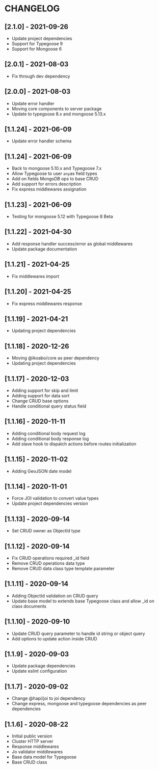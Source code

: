 # CHANGELOG

## [2.1.0] - 2021-09-26
- Update project dependencies
- Support for Typegoose 9
- Support for Mongoose 6

## [2.0.1] - 2021-08-03
- Fix through dev dependency

## [2.0.0] - 2021-08-03
- Update error handler
- Moving core components to server package
- Update to typegoose 8.x and mongoose 5.13.x

## [1.1.24] - 2021-06-09

- Update error handler schema

## [1.1.24] - 2021-06-09

- Back to mongoose 5.10.x and Typegoose 7.x
- Allow Typegoose to user `any`as field types
- Add on fields MongoDB ops to base CRUD
- Add support for errors description
- Fix express middlewares assignation

## [1.1.23] - 2021-06-09

- Testing for mongoose 5.12 with Typegoose 8 Beta

## [1.1.22] - 2021-04-30

- Add response handler success/error as global middlewares
- Update package documentation

## [1.1.21] - 2021-04-25

- Fix middlewares import

## [1.1.20] - 2021-04-25

- Fix express middlewares response

## [1.1.19] - 2021-04-21

- Updating project dependencies

## [1.1.18] - 2020-12-26

- Moving @ikoabo/core as peer dependency
- Updating project dependencies

## [1.1.17] - 2020-12-03

- Adding support for skip and limit
- Adding support for data sort
- Change CRUD base options
- Handle conditional query status field

## [1.1.16] - 2020-11-11

- Adding conditional body request log
- Adding conditional body response log
- Add slave hook to dispatch actions before routes initialization

## [1.1.15] - 2020-11-02

- Adding GeoJSON date model

## [1.1.14] - 2020-11-01

- Force JOI validation to convert value types
- Update project dependencies version

## [1.1.13] - 2020-09-14

- Set CRUD owner as ObjectId type

## [1.1.12] - 2020-09-14

- Fix CRUD operations required \_id field
- Remove CRUD operations data type
- Remove CRUD data class type template parameter

## [1.1.11] - 2020-09-14

- Adding ObjectId validation on CRUD query
- Update base model to extends base Typegoose class and allow \_id on class documents

## [1.1.10] - 2020-09-10

- Update CRUD query parameter to handle id string or object query
- Add options to update action inside CRUD

## [1.1.9] - 2020-09-03

- Update package dependencies
- Update eslint configuration

## [1.1.7] - 2020-09-02

- Change @hapi/joi to joi dependency
- Change express, mongoose and typegoose dependencies as peer dependencies

## [1.1.6] - 2020-08-22

- Initial public version
- Cluster HTTP server
- Response middlewares
- Jo validator middlewares
- Base data model for Typegoose
- Base CRUD class
